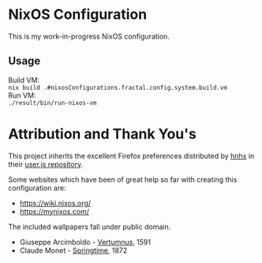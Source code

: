 # NixOS Configuration
This is my work-in-progress NixOS configuration.

## Usage
Build VM:  
`nix build .#nixosConfigurations.fractal.config.system.build.vm`  
Run VM:  
`./result/bin/run-nixos-vm`

# Attribution and Thank You's
This project inherits the excellent Firefox preferences distributed by
[hnhx](https://github.com/hnhx) in their
[user.js repository](https://github.com/hnhx/user.js).

Some websites which have been of great help so far with creating this
configuration are:

- https://wiki.nixos.org/
- https://mynixos.com/

The included wallpapers fall under public domain.

- Giuseppe Arcimboldo -
  [Vertumnus](https://en.wikipedia.org/wiki/Vertumnus_(Arcimboldo)), 1591
- Claude Monet - [Springtime](https://www.wikidata.org/wiki/Q7581196), 1872

